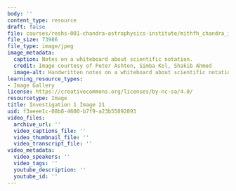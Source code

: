 ```yaml
---
body: ''
content_type: resource
draft: false
file: courses/reshs-001-chandra-astrophysics-institute/mithfh_chandra_inv1_li_dia.jpg
file_size: 73986
file_type: image/jpeg
image_metadata:
  caption: Notes on a whiteboard about scientific notation.
  credit: Image courtesy of Peter Ashton, Simba Kol, Shakib Ahmed
  image-alt: Handwritten notes on a whiteboard about scientific notation
learning_resource_types:
- Image Gallery
license: https://creativecommons.org/licenses/by-nc-sa/4.0/
resourcetype: Image
title: Investigation 1 Image 21
uid: f3aeee1c-08b8-4600-b7f9-a23b55892893
video_files:
  archive_url: ''
  video_captions_file: ''
  video_thumbnail_file: ''
  video_transcript_file: ''
video_metadata:
  video_speakers: ''
  video_tags: ''
  youtube_description: ''
  youtube_id: ''
---
```

